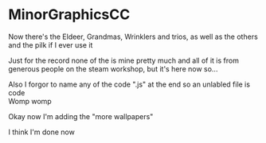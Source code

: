 # MinorGraphicsCC
Now there's the Eldeer, Grandmas, Wrinklers and trios, as well as the others and the pilk if I ever use it     

Just for the record none of the is mine pretty much and all of it is from generous people on the steam workshop, but it's here now so...     

Also I forgor to name any of the code ".js" at the end so an unlabled file is code     
Womp womp     

Okay now I'm adding the "more wallpapers"

I think I'm done now
